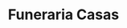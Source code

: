 ---
title: "Funeraria Casas"
url: /municipio-el-alto/funeraria-casas/
shop: directores de funerarias
---